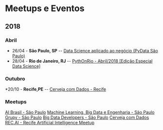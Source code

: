 # Meetups e Eventos

## 2018

### Abril

* 26/04 - **São Paulo, SP** -- [Data Science aplicado ao negócio (PyData São Paulo)](https://www.meetup.com/pt-BR/PyData-Sao-Paulo/events/249621000/)
* 28/04 - **Rio de Janeiro, RJ** -- [PythOnRio - Abril/2018 [Edição Especial Data Science]](https://www.meetup.com/pt-BR/pythonrio/events/249433444/)

### Outubro

*20/10 - **Recife,PE** -- [Cerveja com Dados - Recife](https://www.meetup.com/pt-BR/Cerveja-com-Dados/events/255094578/)

### Meetups
[AI Brasil - São Paulo](https://www.meetup.com/pt-BR/ai-brasil/)
[Machine Learning, Big Data e Engenharia - São Paulo](https://www.meetup.com/pt-BR/machine-learning-big-data-engenharia/)
[Grupy - São Paulo](https://www.meetup.com/pt-BR/Grupy-SP/)
[Big Data Developers - São Paulo](https://www.meetup.com/pt-BR/Big-Data-Developers-in-Sao-Paulo/events/255027969/)
[Cerveja com Dados](https://www.meetup.com/pt-BR/Cerveja-com-Dados)
[REC.AI - Recife Artificial Intelligence Meetup](https://www.meetup.com/pt-BR/Recife-Artificial-Intelligence-Meetup)

